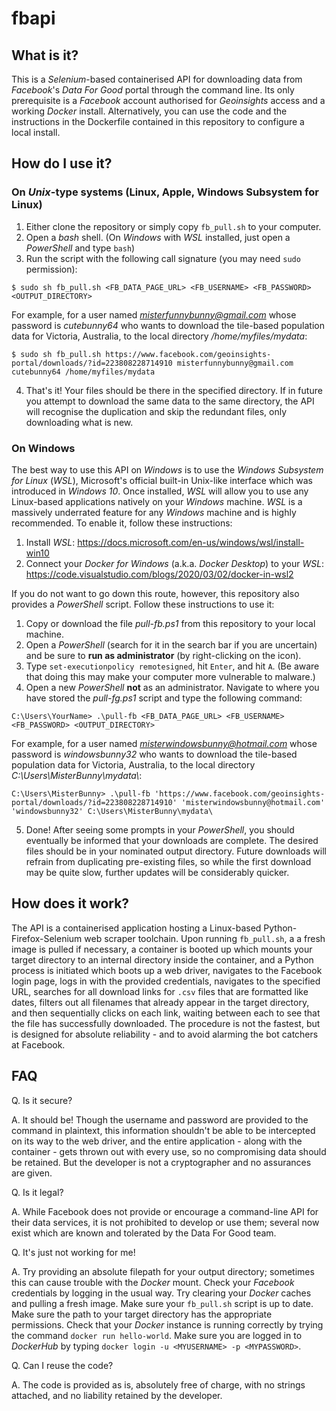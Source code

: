 # fbapi

## What is it?

This is a *Selenium*-based containerised API for downloading data from *Facebook*'s *Data For Good* portal through the command line. Its only prerequisite is a *Facebook* account authorised for *Geoinsights* access and a working *Docker* install. Alternatively, you can use the code and the instructions in the Dockerfile contained in this repository to configure a local install.

## How do I use it?

### On *Unix*-type systems (Linux, Apple, Windows Subsystem for Linux)

1. Either clone the repository or simply copy `fb_pull.sh` to your computer.
2. Open a *bash* shell. (On *Windows* with *WSL* installed, just open a *PowerShell* and type `bash`)
3. Run the script with the following call signature (you may need `sudo` permission):
```console
$ sudo sh fb_pull.sh <FB_DATA_PAGE_URL> <FB_USERNAME> <FB_PASSWORD> <OUTPUT_DIRECTORY>
```
For example, for a user named *misterfunnybunny@gmail.com* whose password is *cutebunny64* who wants to download the tile-based population data for Victoria, Australia, to the local directory */home/myfiles/mydata*:
```console
$ sudo sh fb_pull.sh https://www.facebook.com/geoinsights-portal/downloads/?id=223808228714910 misterfunnybunny@gmail.com cutebunny64 /home/myfiles/mydata
```
4. That's it! Your files should be there in the specified directory. If in future you attempt to download the same data to the same directory, the API will recognise the duplication and skip the redundant files, only downloading what is new.

### On Windows

The best way to use this API on *Windows* is to use the *Windows Subsystem for Linux* (*WSL*), Microsoft's official built-in Unix-like interface which was introduced in *Windows 10*. Once installed, *WSL* will allow you to use any Linux-based applications natively on your *Windows* machine. *WSL* is a massively underrated feature for any *Windows* machine and is highly recommended. To enable it, follow these instructions:

1. Install *WSL*: https://docs.microsoft.com/en-us/windows/wsl/install-win10
2. Connect your *Docker for Windows* (a.k.a. *Docker Desktop*) to your *WSL*: https://code.visualstudio.com/blogs/2020/03/02/docker-in-wsl2

If you do not want to go down this route, however, this repository also provides a *PowerShell* script. Follow these instructions to use it:

1. Copy or download the file *pull-fb.ps1* from this repository to your local machine.
2. Open a *PowerShell* (search for it in the search bar if you are uncertain) and be sure to **run as administrator** (by right-clicking on the icon).
3. Type `set-executionpolicy remotesigned`, hit `Enter`, and hit `A`. (Be aware that doing this may make your computer more vulnerable to malware.)
4. Open a new *PowerShell* **not** as an administrator. Navigate to where you have stored the *pull-fg.ps1* script and type the following command:
```console
C:\Users\YourName> .\pull-fb <FB_DATA_PAGE_URL> <FB_USERNAME> <FB_PASSWORD> <OUTPUT_DIRECTORY>
```
For example, for a user named *misterwindowsbunny@hotmail.com* whose password is *windowsbunny32* who wants to download the tile-based population data for Victoria, Australia, to the local directory *C:\Users\MisterBunny\mydata\\*:
```console
C:\Users\MisterBunny> .\pull-fb 'https://www.facebook.com/geoinsights-portal/downloads/?id=223808228714910' 'misterwindowsbunny@hotmail.com' 'windowsbunny32' C:\Users\MisterBunny\mydata\
```
5. Done! After seeing some prompts in your *PowerShell*, you should eventually be informed that your downloads are complete. The desired files should be in your nominated output directory. Future downloads will refrain from duplicating pre-existing files, so while the first download may be quite slow, further updates will be considerably quicker.

## How does it work?

The API is a containerised application hosting a Linux-based Python-Firefox-Selenium web scraper toolchain. Upon running `fb_pull.sh`, a a fresh image is pulled if necessary, a container is booted up which mounts your target directory to an internal directory inside the container, and a Python process is initiated which boots up a web driver, navigates to the Facebook login page, logs in with the provided credentials, navigates to the specified URL, searches for all download links for `.csv` files that are formatted like dates, filters out all filenames that already appear in the target directory, and then sequentially clicks on each link, waiting between each to see that the file has successfully downloaded. The procedure is not the fastest, but is designed for absolute reliability - and to avoid alarming the bot catchers at Facebook.

## FAQ

Q. Is it secure?

A. It should be! Though the username and password are provided to the command in plaintext, this information shouldn't be able to be intercepted on its way to the web driver, and the entire application - along with the container - gets thrown out with every use, so no compromising data should be retained. But the developer is not a cryptographer and no assurances are given.

Q. Is it legal?

A. While Facebook does not provide or encourage a command-line API for their data services, it is not prohibited to develop or use them; several now exist which are known and tolerated by the Data For Good team.

Q. It's just not working for me!

A. Try providing an absolute filepath for your output directory; sometimes this can cause trouble with the *Docker* mount. Check your *Facebook* credentials by logging in the usual way. Try clearing your *Docker* caches and pulling a fresh image. Make sure your `fb_pull.sh` script is up to date. Make sure the path to your target directory has the appropriate permissions. Check that your *Docker* instance is running correctly by trying the command `docker run hello-world`. Make sure you are logged in to *DockerHub* by typing `docker login -u <MYUSERNAME> -p <MYPASSWORD>`.

Q. Can I reuse the code?

A. The code is provided as is, absolutely free of charge, with no strings attached, and no liability retained by the developer.
